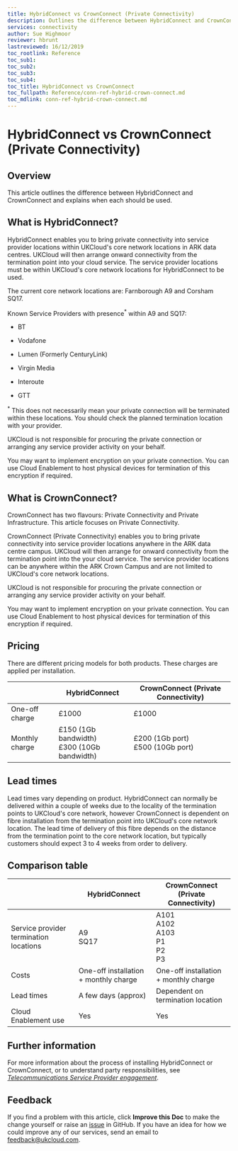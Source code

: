 ```yaml
---
title: HybridConnect vs CrownConnect (Private Connectivity)
description: Outlines the difference between HybridConnect and CrownConnect and explains when each should be used
services: connectivity
author: Sue Highmoor
reviewer: hbrunt
lastreviewed: 16/12/2019
toc_rootlink: Reference
toc_sub1: 
toc_sub2:
toc_sub3:
toc_sub4:
toc_title: HybridConnect vs CrownConnect
toc_fullpath: Reference/conn-ref-hybrid-crown-connect.md
toc_mdlink: conn-ref-hybrid-crown-connect.md
---
```


# HybridConnect vs CrownConnect (Private Connectivity)

## Overview

This article outlines the difference between HybridConnect and CrownConnect and explains when each should be used.

## What is HybridConnect?

HybridConnect enables you to bring private connectivity into service provider locations within UKCloud's core network locations in ARK data centres. UKCloud will then arrange onward connectivity from the termination point into your cloud service. The service provider locations must be within UKCloud's core network locations for HybridConnect to be used.

The current core network locations are: Farnborough A9 and Corsham SQ17.

Known Service Providers with presence<sup>*</sup> within A9 and SQ17:

- BT

- Vodafone

- Lumen (Formerly CenturyLink)

- Virgin Media

- Interoute

- GTT

<sup>*</sup> This does not necessarily mean your private connection will be terminated within these locations. You should check the planned termination location with your provider.

UKCloud is not responsible for procuring the private connection or arranging any service provider activity on your behalf.

You may want to implement encryption on your private connection. You can use Cloud Enablement to host physical devices for termination of this encryption if required.

## What is CrownConnect?

CrownConnect has two flavours: Private Connectivity and Private Infrastructure. This article focuses on Private Connectivity.

CrownConnect (Private Connectivity) enables you to bring private connectivity into service provider locations anywhere in the ARK data centre campus. UKCloud will then arrange for onward connectivity from the termination point into the your cloud service. The service provider locations can be anywhere within the ARK Crown Campus and are not limited to UKCloud's core network locations.

UKCloud is not responsible for procuring the private connection or arranging any service provider activity on your behalf.

You may want to implement encryption on your private connection. You can use Cloud Enablement to host physical devices for termination of this encryption if required.

## Pricing

There are different pricing models for both products. These charges are applied per installation.

&nbsp; | HybridConnect | CrownConnect (Private Connectivity)
-------|---------------|------------------------------------
One-off charge | £1000 | £1000
Monthly charge | £150 (1Gb bandwidth)<br>£300 (10Gb bandwidth) | £200 (1Gb port)<br>£500 (10Gb port)

## Lead times

Lead times vary depending on product. HybridConnect can normally be delivered within a couple of weeks due to the locality of the termination points to UKCloud's core network, however CrownConnect is dependent on fibre installation from the termination point into UKCloud's core network location. The lead time of delivery of this fibre depends on the distance from the termination point to the core network location, but typically customers should expect 3 to 4 weeks from order to delivery.

## Comparison table

&nbsp; | HybridConnect | CrownConnect (Private Connectivity)
-------|---------------|------------------------------------
Service provider termination locations | A9<br>SQ17 | A101<br>A102<br>A103<br>P1<br>P2<br>P3
Costs | One-off installation + monthly charge | One-off installation + monthly charge
Lead times | A few days (approx) | Dependent on termination location
Cloud Enablement use | Yes | Yes

## Further information

For more information about the process of installing HybridConnect or CrownConnect, or to understand party responsibilities, see [*Telecommunications Service Provider engagement*](conn-ref-telco-enagagement.md).

## Feedback

If you find a problem with this article, click **Improve this Doc** to make the change yourself or raise an [issue](https://github.com/UKCloud/documentation/issues) in GitHub. If you have an idea for how we could improve any of our services, send an email to <feedback@ukcloud.com>.
